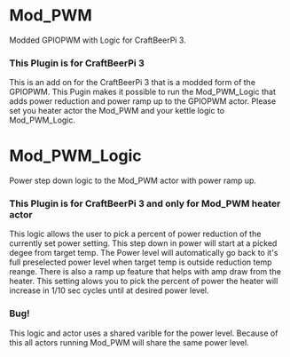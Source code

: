 # Mod_PWM
Modded GPIOPWM with Logic for CraftBeerPi 3.
### This Plugin is for CraftBeerPi 3
This is an add on for the CraftBeerPi 3 that is a modded form of the GPIOPWM. This Pugin makes it possible to run the Mod_PWM_Logic that adds power reduction and power ramp up to the GPIOPWM actor. Please set you heater actor the Mod_PWM and your kettle logic to Mod_PWM_Logic. 
# Mod_PWM_Logic
Power step down logic to the Mod_PWM actor with power ramp up.
### This Plugin is for CraftBeerPi 3 and only for Mod_PWM heater actor
This logic allows the user to pick a percent of power reduction of the currently set power setting.  This step down in power will start at a picked degee from target temp.  The Power level will automatically go back to it's full preselected power level when target temp is outside reduction temp reange.  There is also a ramp up feature that helps with amp draw from the heater.  This setting alows you to pick the percent of power the heater will increase in 1/10 sec cycles until at desired power level.
### Bug!
This logic and actor uses a shared varible for the power level.  Because of this all actors running Mod_PWM will share the same power level.
